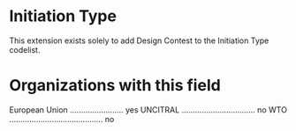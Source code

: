 Initiation Type
===============
This extension exists solely to add Design Contest to the Initiation Type codelist.

Organizations with this field
===============

European Union ........................ yes
UNCITRAL ................................. no
WTO .......................................... no


